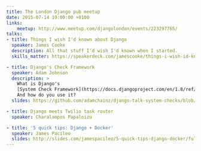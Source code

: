 ```yaml
---
title: The London Django pub meetup
date: 2015-07-14 19:00:00 +0100
links:
    meetup: http://www.meetup.com/djangolondon/events/223297765/
talks:
- title: Things I wish I'd known about Django
  speaker: James Cooke
  description: All that stuff I'd wish I'd known when I started.
  skills_matter: https://speakerdeck.com/jamescooke/things-i-wish-id-known-about-django

- title: Django's Check Framework
  speaker: Adam Johnson
  description: >
    What is Django's
    [System Check Framework](https://docs.djangoproject.com/en/1.8/ref/checks/)?
    And how do you use it?
  slides: https://github.com/adamchainz/django-talk-system-checks/blob/main/django-talk-system-checks.pdf

- title: Django meets Twilio task router
  speaker: Charalampos Papaloizu

- title: '5 quick tips: Django + Docker'
  speaker: James Pacileo
  slides: http://slides.com/jamespacileo/5-quick-tips-django-docker/fullscreen
---
```

